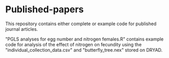 # Published-papers
This repository contains either complete or example code for published journal articles.

"PGLS analyses for egg number and nitrogen females.R" contains example code for analysis of the effect of nitrogen on fecundity using the "individual_collection_data.csv" and "butterfly_tree.nex" stored on DRYAD. 

